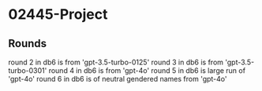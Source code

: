 # 02445-Project

## Rounds

round 2 in db6 is from 'gpt-3.5-turbo-0125'
round 3 in db6 is from 'gpt-3.5-turbo-0301'
round 4 in db6 is from 'gpt-4o'
round 5 in db6 is large run of 'gpt-4o'
round 6 in db6 is of neutral gendered names from 'gpt-4o'